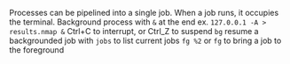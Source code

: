 Processes can be pipelined into a single job. When a job runs, it occupies the terminal.
Background process with `&` at the end
ex. `127.0.0.1 -A > results.nmap &`
Ctrl+C to interrupt, or Ctrl_Z to suspend
`bg` resume a backgrounded job with
`jobs` to list current jobs
`fg %2` or `fg` to bring a job to the foreground

